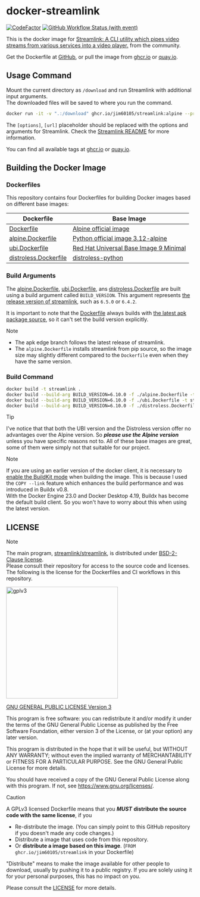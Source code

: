 # docker-streamlink

[![CodeFactor](https://www.codefactor.io/repository/github/jim60105/docker-streamlink/badge?style=for-the-badge)](https://www.codefactor.io/repository/github/jim60105/docker-streamlink) [![GitHub Workflow Status (with event)](https://img.shields.io/github/actions/workflow/status/jim60105/docker-streamlink/scan.yml?label=IMAGE%20SCAN&style=for-the-badge)](https://github.com/jim60105/docker-streamlink/actions/workflows/scan.yml)

This is the docker image for [Streamlink: A CLI utility which pipes video streams from various services into a video player.](https://github.com/streamlink/streamlink) from the community.

Get the Dockerfile at [GitHub](https://github.com/jim60105/docker-streamlink), or pull the image from [ghcr.io](https://ghcr.io/jim60105/streamlink) or [quay.io](https://quay.io/repository/jim60105/streamlink?tab=tags).

## Usage Command

Mount the current directory as `/download` and run Streamlink with additional input arguments.  
The downloaded files will be saved to where you run the command.

```bash
docker run -it -v ".:/download" ghcr.io/jim60105/streamlink:alpine --progress force --output "{id}.ts" [options] [url] best
```

The `[options]`, `[url]` placeholder should be replaced with the options and arguments for Streamlink. Check the [Streamlink README](https://github.com/streamlink/streamlink?tab=readme-ov-file#-quickstart) for more information.

You can find all available tags at [ghcr.io](https://github.com/jim60105/docker-streamlink/pkgs/container/streamlink/versions?filters%5Bversion_type%5D=tagged) or [quay.io](https://quay.io/repository/jim60105/streamlink?tab=tags).

## Building the Docker Image

### Dockerfiles

This repository contains four Dockerfiles for building Docker images based on different base images:

| Dockerfile                                     | Base Image                                                                                                                         |
|------------------------------------------------|------------------------------------------------------------------------------------------------------------------------------------|
| [Dockerfile](Dockerfile)                       | [Alpine official image](https://hub.docker.com/_/alpine/)                                                                          |
| [alpine.Dockerfile](alpine.Dockerfile)         | [Python official image 3.12-alpine](https://hub.docker.com/_/python/)                                                              |
| [ubi.Dockerfile](ubi.Dockerfile)               | [Red Hat Universal Base Image 9 Minimal](https://catalog.redhat.com/software/containers/ubi9/ubi-minimal/615bd9b4075b022acc111bf5) |
| [distroless.Dockerfile](distroless.Dockerfile) | [distroless-python](https://github.com/alexdmoss/distroless-python)                                                                |

### Build Arguments

The [alpine.Dockerfile](alpine.Dockerfile), [ubi.Dockerfile](ubi.Dockerfile), ans [distroless.Dockerfile](distroless.Dockerfile) are built using a build argument called `BUILD_VERSION`. This argument represents [the release version of streamlink](https://github.com/streamlink/streamlink/tags), such as `6.5.0` or `6.4.2`.

It is important to note that the [Dockerfile](Dockerfile) always builds with [the latest apk package source](https://pkgs.alpinelinux.org/package/edge/community/aarch64/streamlink), so it can't set the build version explicitly.

> [!NOTE]
>
> - The apk edge branch follows the latest release of streamlink.
> - The `alpine.Dockerfile` installs streamlink from pip source, so the image size may slightly different compared to the `Dockerfile` even when they have the same version.

### Build Command

```bash
docker build -t streamlink .
docker build --build-arg BUILD_VERSION=6.10.0 -f ./alpine.Dockerfile -t streamlink:alpine .
docker build --build-arg BUILD_VERSION=6.10.0 -f ./ubi.Dockerfile -t streamlink:ubi .
docker build --build-arg BUILD_VERSION=6.10.0 -f ./distroless.Dockerfile -t streamlink:distroless .
```

> [!TIP]
> I've notice that that both the UBI version and the Distroless version offer no advantages over the Alpine version. So _**please use the Alpine version**_ unless you have specific reasons not to. All of these base images are great, some of them were simply not that suitable for our project.

> [!NOTE]  
> If you are using an earlier version of the docker client, it is necessary to [enable the BuildKit mode](https://docs.docker.com/build/buildkit/#getting-started) when building the image. This is because I used the `COPY --link` feature which enhances the build performance and was introduced in Buildx v0.8.  
> With the Docker Engine 23.0 and Docker Desktop 4.19, Buildx has become the default build client. So you won't have to worry about this when using the latest version.

## LICENSE

> [!NOTE]  
> The main program, [streamlink/streamlink](https://github.com/streamlink/streamlink), is distributed under [BSD-2-Clause license](https://github.com/streamlink/streamlink/blob/master/LICENSE).  
> Please consult their repository for access to the source code and licenses.  
> The following is the license for the Dockerfiles and CI workflows in this repository.

<img src="https://github.com/jim60105/docker-streamlink/assets/16995691/2ab416c6-7f51-47d7-a8f3-d2ff38074e8b" alt="gplv3" width="300" />

[GNU GENERAL PUBLIC LICENSE Version 3](LICENSE)

This program is free software: you can redistribute it and/or modify it under the terms of the GNU General Public License as published by the Free Software Foundation, either version 3 of the License, or (at your option) any later version.

This program is distributed in the hope that it will be useful, but WITHOUT ANY WARRANTY; without even the implied warranty of MERCHANTABILITY or FITNESS FOR A PARTICULAR PURPOSE. See the GNU General Public License for more details.

You should have received a copy of the GNU General Public License along with this program. If not, see <https://www.gnu.org/licenses/>.

> [!CAUTION]
> A GPLv3 licensed Dockerfile means that you _**MUST**_ **distribute the source code with the same license**, if you
>
> - Re-distribute the image. (You can simply point to this GitHub repository if you doesn't made any code changes.)
> - Distribute a image that uses code from this repository.
> - Or **distribute a image based on this image**. (`FROM ghcr.io/jim60105/streamlink` in your Dockerfile)
>
> "Distribute" means to make the image available for other people to download, usually by pushing it to a public registry. If you are solely using it for your personal purposes, this has no impact on you.
>
> Please consult the [LICENSE](LICENSE) for more details.